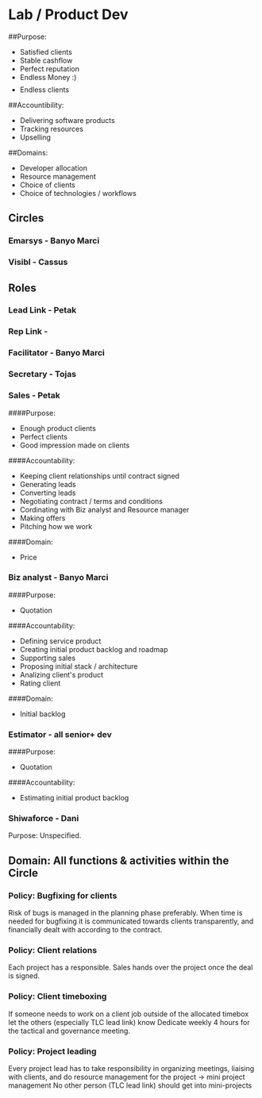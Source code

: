 # Lab / Product Dev
##Purpose:
 - Satisfied clients
 - Stable cashflow
 - Perfect reputation
 - Endless Money :) $$$$
 - Endless clients

##Accountibility:
 - Delivering software products
 - Tracking resources
 - Upselling

##Domains:
 - Developer allocation
 - Resource management
 - Choice of clients
 - Choice of technologies / workflows

## Circles

### Emarsys - Banyo Marci
### Visibl - Cassus

## Roles

### Lead Link - Petak
### Rep Link -
### Facilitator - Banyo Marci
### Secretary - Tojas

### Sales - Petak
####Purpose:
 - Enough product clients
 - Perfect clients
 - Good impression made on clients

####Accountability: 
 - Keeping client relationships until contract signed
 - Generating leads
 - Converting leads
 - Negotiating contract / terms and conditions
 - Cordinating with Biz analyst and Resource manager
 - Making offers
 - Pitching how we work

####Domain:
 - Price

### Biz analyst - Banyo Marci
####Purpose:
 - Quotation

####Accountability: 
 - Defining service product
 - Creating initial product backlog and roadmap
 - Supporting sales
 - Proposing initial stack / architecture
 - Analizing client's product
 - Rating client

####Domain:
 - Initial backlog

### Estimator - all senior+ dev
####Purpose:
 - Quotation

####Accountability:
 - Estimating initial product backlog

### Shiwaforce - Dani
Purpose: Unspecified.


## Domain: All functions & activities within the Circle

### Policy: Bugfixing for clients
Risk of bugs is managed in the planning phase preferably. 
When time is needed for bugfixing it is communicated towards clients transparently, and financially dealt with according to the contract.

### Policy: Client relations
Each project has a responsible. 
Sales hands over the project once the deal is signed.

### Policy: Client timeboxing
If someone needs to work on a client job outside of the allocated timebox let the others (especially TLC lead link) know 
Dedicate weekly 4 hours for the tactical and governance meeting.

### Policy: Project leading
Every project lead has to take responsibility in organizing meetings, liaising with clients, and do resource management for the project → mini project management 
No other person (TLC lead link) should get into mini-projects

